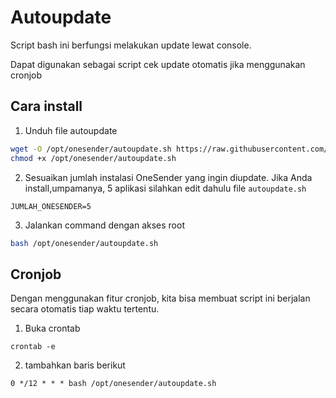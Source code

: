 # Autoupdate

Script bash ini berfungsi melakukan update lewat console.

Dapat digunakan sebagai script cek update otomatis jika menggunakan cronjob

## Cara install

1. Unduh file autoupdate
```bash
wget -O /opt/onesender/autoupdate.sh https://raw.githubusercontent.com/onesender/scripts/main/autoupdate/autoupdate.sh
chmod +x /opt/onesender/autoupdate.sh
```
2. Sesuaikan jumlah instalasi OneSender yang ingin diupdate. Jika Anda install,umpamanya, 5 aplikasi silahkan edit dahulu file `autoupdate.sh`
```
JUMLAH_ONESENDER=5
```

3. Jalankan command dengan akses root
```bash
bash /opt/onesender/autoupdate.sh
```

## Cronjob
Dengan menggunakan fitur cronjob, kita bisa membuat script ini berjalan secara otomatis tiap waktu tertentu.

1. Buka crontab
```
crontab -e
```

2. tambahkan baris berikut
```
0 */12 * * * bash /opt/onesender/autoupdate.sh
```
